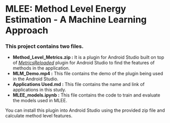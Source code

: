# MLEE: Method Level Energy Estimation - A Machine Learning Approach

### This project contains two files.
- **Method_Level_Metrics.zip :** It is a plugin for Android Studio built on top of [*MetricsReloaded*](https://github.com/BasLeijdekkers/MetricsReloaded) plugin for Android Studio to find the features of methods in the application.
- **MLM_Demo.mp4 :** This file contains the demo of the plugin being used in the Android Studio.
- **Applications Used.md :** This file contains the name and link of applications in this study.
- **MLEE_models.ipynb :** This file contains the code to train and evaluate the models used in MLEE.

You can install this plugin into Android Studio using the provided zip file and calculate method level features.
